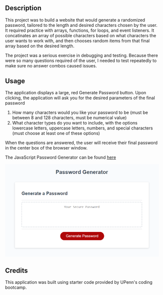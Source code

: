 # <javascript-password-generator>

## Description

This project was to build a website that would generate a randomized password, tailored to the length and desired characters chosen by the user. It required practice with arrays, functions, for loops, and event listeners. It concatinates an array of possible characters based on what characters the user wants to work with, and then chooses random items from that final array based on the desired length.

The project was a serious exercise in debugging and testing. Because there were so many questions required of the user, I needed to test repeatedly to make sure no answer combos caused issues.


## Usage

The application displays a large, red Generate Password button. Upon clicking, the application will ask you for the desired parameters of the final password

1) How many characters would you like your password to be (must be between 8 and 128 characters, must be numerical value)
2) What character types do you want to include, with the options lowercase letters, uppercase letters, numbers, and special characters (must choose at least one of these options)

When the questions are answered, the user will receive their final password in the center box of the browser window.

The JavaScript Password Generator can be found [here](https://collylee.github.io/javascript-password-generator/)

![A screenshot of the application](./Assets/project-screenshot.png)

## Credits

This application was built using starter code provided by UPenn's coding bootcamp.